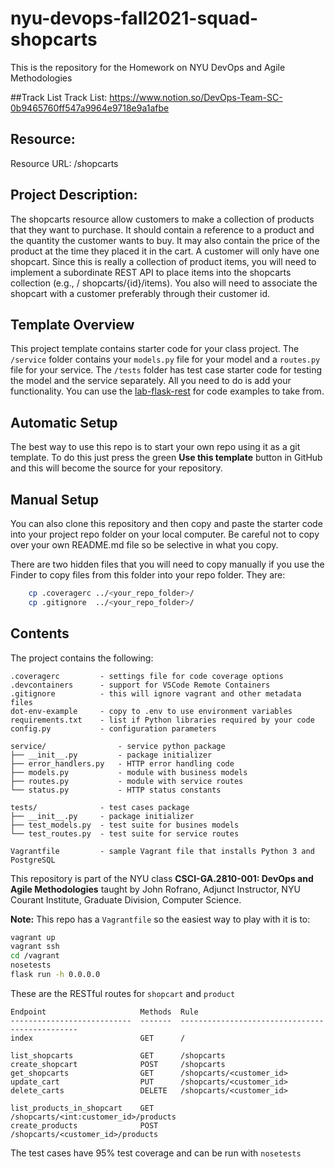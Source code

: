 # nyu-devops-fall2021-squad-shopcarts
This is the repository for the Homework on NYU DevOps and Agile Methodologies

##Track List
Track List: https://www.notion.so/DevOps-Team-SC-0b9465760ff547a9964e9718e9a1afbe

## Resource:
Resource URL: /shopcarts

## Project Description:
The shopcarts resource allow customers to make a collection of products that they want to purchase. It should contain a reference to a product and the quantity the customer wants to buy. It may also contain the price of the product at the time they placed it in the cart. A customer will only have one shopcart. Since this is really a collection of product items, you will need to implement a subordinate REST API to place items into the shopcarts collection (e.g., / shopcarts/{id}/items). You also will need to associate the shopcart with a customer preferably through their customer id.

## Template Overview
This project template contains starter code for your class project. The `/service` folder contains your `models.py` file for your model and a `routes.py` file for your service. The `/tests` folder has test case starter code for testing the model and the service separately. All you need to do is add your functionality. You can use the [lab-flask-rest](https://github.com/nyu-devops/lab-flask-rest) for code examples to take from.

## Automatic Setup
The best way to use this repo is to start your own repo using it as a git template. To do this just press the green **Use this template** button in GitHub and this will become the source for your repository.

## Manual Setup
You can also clone this repository and then copy and paste the starter code into your project repo folder on your local computer. Be careful not to copy over your own README.md file so be selective in what you copy.

There are two hidden files that you will need to copy manually if you use the Finder to copy files from this folder into your repo folder. They are:

```bash
    cp .coveragerc ../<your_repo_folder>/
    cp .gitignore  ../<your_repo_folder>/
```

## Contents
The project contains the following:

```text
.coveragerc         - settings file for code coverage options
.devcontainers      - support for VSCode Remote Containers
.gitignore          - this will ignore vagrant and other metadata files
dot-env-example     - copy to .env to use environment variables
requirements.txt    - list if Python libraries required by your code
config.py           - configuration parameters

service/                - service python package
├── __init__.py         - package initializer
├── error_handlers.py   - HTTP error handling code
├── models.py           - module with business models
├── routes.py           - module with service routes
└── status.py           - HTTP status constants

tests/              - test cases package
├── __init__.py     - package initializer
├── test_models.py  - test suite for busines models
└── test_routes.py  - test suite for service routes

Vagrantfile         - sample Vagrant file that installs Python 3 and PostgreSQL
```

This repository is part of the NYU class **CSCI-GA.2810-001: DevOps and Agile Methodologies** taught by John Rofrano, Adjunct Instructor, NYU Courant Institute, Graduate Division, Computer Science.


**Note:** This repo has a `Vagrantfile` so the easiest way to play with it is to:

```bash
vagrant up
vagrant ssh
cd /vagrant
nosetests
flask run -h 0.0.0.0
```

These are the RESTful routes for `shopcart` and `product`
```
Endpoint                     Methods  Rule
---------------------------  -------  -----------------------------------------------
index                        GET      /

list_shopcarts               GET      /shopcarts
create_shopcart              POST     /shopcarts
get_shopcarts                GET      /shopcarts/<customer_id>
update_cart                  PUT      /shopcarts/<customer_id>
delete_carts                 DELETE   /shopcarts/<customer_id>

list_products_in_shopcart    GET      /shopcarts/<int:customer_id>/products
create_products              POST     /shopcarts/<customer_id>/products
```

The test cases have 95% test coverage and can be run with `nosetests`

